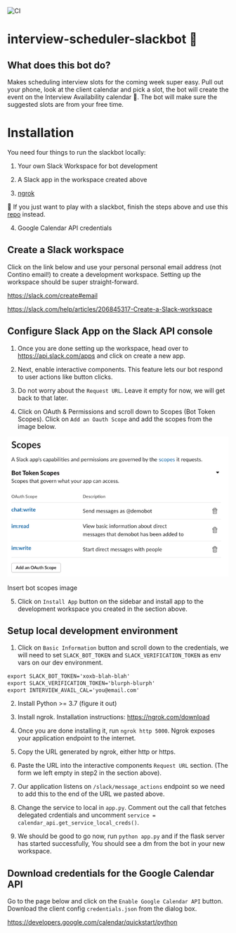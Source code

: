 ![CI](https://github.com/contino/interview-scheduler-slackbot/workflows/CI/badge.svg?branch=master)
# interview-scheduler-slackbot 🤖

## What does this bot do?

Makes scheduling interview slots for the coming week super easy. Pull out your phone, look at the client calendar and pick a slot, the bot will create the event on the Interview Availability calendar 🤯. The bot will make sure the suggested slots are from your free time.

# Installation

You need four things to run the slackbot locally:

1) Your own Slack Workspace for bot development

2) A Slack app in the workspace created above

3) [ngrok](https://ngrok.com/download)

🛑 If you just want to play with a slackbot, finish the steps above and use this [repo](https://github.com/ashokgadeking/python-message-menu-example/tree/blocks_messages) instead.

4) Google Calendar API credentials


## Create a Slack workspace

Click on the link below and use your personal personal email address (not Contino email!) to create a development workspace. Setting up the workspace should be super straight-forward.

https://slack.com/create#email

https://slack.com/help/articles/206845317-Create-a-Slack-workspace

## Configure Slack App on the Slack API console

1) Once you are done setting up the workspace, head over to https://api.slack.com/apps and click on create a new app.

2) Next, enable interactive components. This feature lets our bot respond to user actions like button clicks.

3) Do not worry about the `Request URL`. Leave it empty for now, we will get back to that later.

4) Click on OAuth & Permissions and scroll down to Scopes (Bot Token Scopes). Click on `Add an Oauth Scope` and add the scopes from the image below.

![screen capture](./images/scopes.png)

Insert bot scopes image

5) Click on `Install App` button on the sidebar and install app to the development workspace you created in the section above.

## Setup local development environment

1) Click on `Basic Information` button and scroll down to the credentials, we will need to set `SLACK_BOT_TOKEN` and `SLACK_VERIFICATION_TOKEN` as env vars on our dev environment.

```
export SLACK_BOT_TOKEN='xoxb-blah-blah'
export SLACK_VERIFICATION_TOKEN='blurph-blurph'
export INTERVIEW_AVAIL_CAL='you@email.com'
```

2) Install Python >= 3.7 (figure it out)

3) Install ngrok. Installation instructions: https://ngrok.com/download

5) Once you are done installing it, run `ngrok http 5000`. Ngrok exposes your application endpoint to the internet.

6) Copy the URL generated by ngrok, either http or https.

7) Paste the URL into the interactive components `Request URL` section. (The form we left empty in step2 in the section above).

8) Our application listens on `/slack/message_actions` endpoint so we need to add this to the end of the URL we pasted above.

9) Change the service to local in `app.py`. Comment out the call that fetches delegated crdentials and uncomment `service = calendar_api.get_service_local_creds()`.

9) We should be good to go now, run `python app.py` and if the flask server has started successfully, You should see a dm from the bot in your new workspace.

## Download credentials for the Google Calendar API

Go to the page below and click on the `Enable Google Calendar API` button. Download the client config `credentials.json` from the dialog box.

https://developers.google.com/calendar/quickstart/python
